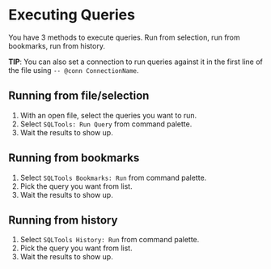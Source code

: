 # Executing Queries

You have 3 methods to execute queries. Run from selection, run from bookmarks, run from history.

**TIP**: You can also set a connection to run queries against it in the first line of the file using `-- @conn ConnectionName`.

## Running from file/selection

1. With an open file, select the queries you want to run.
2. Select `SQLTools: Run Query` from command palette.
3. Wait the results to show up.

## Running from bookmarks

1. Select `SQLTools Bookmarks: Run` from command palette.
2. Pick the query you want from list.
3. Wait the results to show up.

## Running from history

1. Select `SQLTools History: Run` from command palette.
2. Pick the query you want from list.
3. Wait the results to show up.
